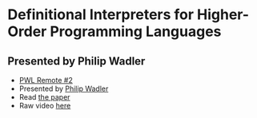 # Definitional Interpreters for Higher-Order Programming Languages
## Presented by Philip Wadler

- [PWL Remote #2](https://www.bigmarker.com/papers-we-love/Papers-We-Love-Remote-Meetup-2)
- Presented by [Philip Wadler](http://homepages.inf.ed.ac.uk/wadler/)
- Read [the paper](http://wadler.blogspot.se/2016/06/papers-we-love-john-reynolds_10.html)
- Raw video [here](https://www.bigmarker.com/papers-we-love/Papers-We-Love-Remote-Meetup-2)
